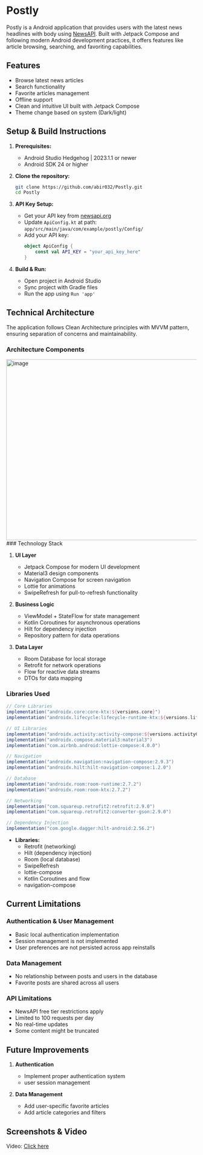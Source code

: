 # Postly

Postly is a Android application that provides users with the latest news headlines with body using [NewsAPI](https://newsapi.org/). Built with Jetpack Compose and following modern Android development practices, it offers features like article browsing, searching, and favoriting capabilities.

## Features
- Browse latest news articles
- Search functionality
- Favorite articles management
- Offline support
- Clean and intuitive UI built with Jetpack Compose
- Theme change based on system (Dark/light)

## Setup & Build Instructions

1. **Prerequisites:**
   - Android Studio Hedgehog | 2023.1.1 or newer
   - Android SDK 24 or higher

2. **Clone the repository:**
   ```sh
   git clone https://github.com/abir032/Postly.git
   cd Postly
   ```

3. **API Key Setup:**
   - Get your API key from [newsapi.org](https://newsapi.org/)
   - Update `ApiConfig.kt` at path: `app/src/main/java/com/example/postly/Config/`
   - Add your API key:
     ```kotlin
     object ApiConfig {
         const val API_KEY = "your_api_key_here"
     }
     ```

4. **Build & Run:**
   - Open project in Android Studio
   - Sync project with Gradle files
   - Run the app using `Run 'app'`

## Technical Architecture

The application follows Clean Architecture principles with MVVM pattern, ensuring separation of concerns and maintainability.

### Architecture Components
<img width="1115" height="478" alt="image" src="https://github.com/user-attachments/assets/4cce0354-7c00-440c-836f-d565d33715f2" />
### Technology Stack

1. **UI Layer**
   - Jetpack Compose for modern UI development
   - Material3 design components
   - Navigation Compose for screen navigation
   - Lottie for animations
   - SwipeRefresh for pull-to-refresh functionality

2. **Business Logic**
   - ViewModel + StateFlow for state management
   - Kotlin Coroutines for asynchronous operations
   - Hilt for dependency injection
   - Repository pattern for data operations

3. **Data Layer**
   - Room Database for local storage
   - Retrofit for network operations
   - Flow for reactive data streams
   - DTOs for data mapping

### Libraries Used
```gradle
// Core Libraries
implementation("androidx.core:core-ktx:${versions.core}")
implementation("androidx.lifecycle:lifecycle-runtime-ktx:${versions.lifecycle}")

// UI Libraries
implementation("androidx.activity:activity-compose:${versions.activityCompose}")
implementation("androidx.compose.material3:material3")
implementation("com.airbnb.android:lottie-compose:4.0.0")

// Navigation
implementation("androidx.navigation:navigation-compose:2.9.3")
implementation("androidx.hilt:hilt-navigation-compose:1.2.0")

// Database
implementation("androidx.room:room-runtime:2.7.2")
implementation("androidx.room:room-ktx:2.7.2")

// Networking
implementation("com.squareup.retrofit2:retrofit:2.9.0")
implementation("com.squareup.retrofit2:converter-gson:2.9.0")

// Dependency Injection
implementation("com.google.dagger:hilt-android:2.56.2")
```
- **Libraries:**
  - Retrofit (networking)
  - Hilt (dependency injection)
  - Room (local database)
  - SwipeRefresh 
  - lottie-compose
  - Kotlin Coroutines and flow
  - navigation-compose 

## Current Limitations

### Authentication & User Management
- Basic local authentication implementation
- Session management is not implemented
- User preferences are not persisted across app reinstalls

### Data Management
- No relationship between posts and users in the database
- Favorite posts are shared across all users

### API Limitations
- NewsAPI free tier restrictions apply
- Limited to 100 requests per day
- No real-time updates
- Some content might be truncated

## Future Improvements
1. **Authentication**
   - Implement proper authentication system
   - user session management

2. **Data Management**
   - Add user-specific favorite articles
   - Add article categories and filters

## Screenshots & Video
Video:  [Click here](https://drive.google.com/file/d/1ntYsWBc5WmNSsJNvAcnhBB_KajfPmfUu/view?usp=sharing)



